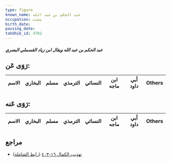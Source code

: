 ```yaml
---
type: figure
known_name: عبد الحكم بن عبد الله
occupation: محدث
birth_date:
passing_date:
tahdhib_id: 3702
---
```

##### عبد الحكم بن عبد الله ويقال ابن زياد القسملي البصري

## رَوَى عَن:
| الاسم | البخاري | مسلم | الترمذي | النسائي | ابن ماجه | أبي داود | Others |
| ----- | ------- | ---- | ------- | ------- | -------- | -------- | ------ |
## رَوَى عَنه:
| الاسم | البخاري | مسلم | الترمذي | النسائي | ابن ماجه | أبي داود | Others |
| ----- | ------- | ---- | ------- | ------- | -------- | -------- | ------ |
## مراجع
- [تهذيب الكمال ١٦-٤٠٣](obsidian://open?vault=Tahdhib-al-Kamal&file=Figures/٣٧٠٢-عبد%20الحكم%20بن%20عبد%20الله%20ويقال%20ابن%20زياد%20القسملي%20البصري) ([رابط الشاملة](https://shamela.ws/book/3722/8396))